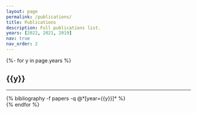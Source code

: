 ```yaml
---
layout: page
permalink: /publications/
title: Publications
description: Full publications list.
years: [2022, 2021, 2019]
nav: true
nav_order: 2
---
```

<!-- _pages/publications.md -->
<div class="publications">

{%- for y in page.years %}
  <h2 class="">{{y}}</h2>
  <hr>
  {% bibliography -f papers -q @*[year={{y}}]* %}
  <br>
{% endfor %}

</div>
